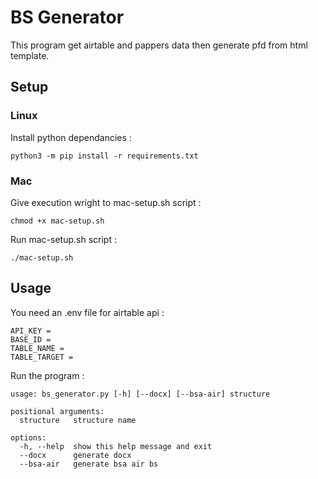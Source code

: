 # BS Generator

This program get airtable and pappers data then generate pfd from html template.

## Setup

### Linux

Install python dependancies :
```
python3 -m pip install -r requirements.txt
```

### Mac

Give execution wright to mac-setup.sh script :
```
chmod +x mac-setup.sh
```
Run mac-setup.sh script :
```
./mac-setup.sh
```

## Usage

You need an .env file for airtable api :

```
API_KEY =
BASE_ID =
TABLE_NAME =
TABLE_TARGET =
```

Run the program :

```
usage: bs_generator.py [-h] [--docx] [--bsa-air] structure

positional arguments:
  structure   structure name

options:
  -h, --help  show this help message and exit
  --docx      generate docx
  --bsa-air   generate bsa air bs
```